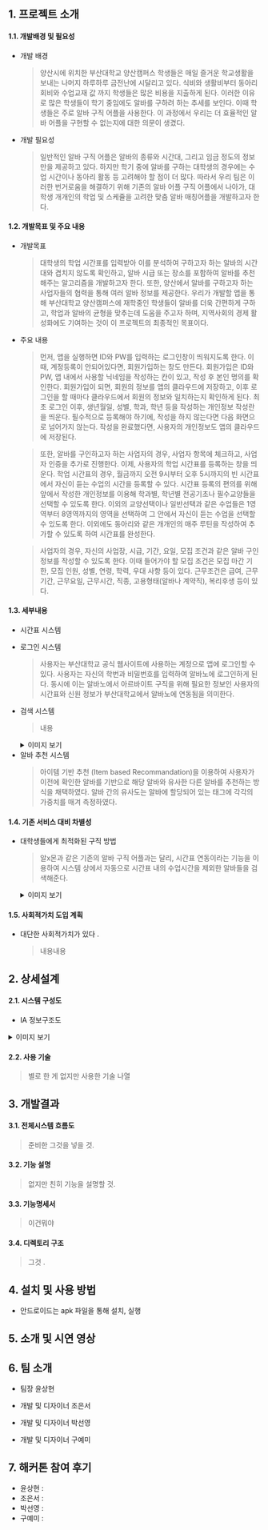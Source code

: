 ## 1. 프로젝트 소개
#### 1.1. 개발배경 및 필요성
- 개발 배경
  > 양산시에 위치한 부산대학교 양산캠퍼스 학생들은 매일 즐거운 학교생활을 보내는 나머지 하루하루 금전난에 시달리고 있다. 식비와 생활비부터 동아리 회비와 수업교재 값 까지 학생들은 많은 비용을 지출하게 된다. 이러한 이유로 많은 학생들이 학기 중임에도 알바를 구하려 하는 추세를 보인다. 이때 학생들은 주로 알바 구직 어플을 사용한다. 이 과정에서 우리는 더 효율적인 알바 어플을 구현할 수 없는지에 대한 의문이 생겼다.

- 개발 필요성
  > 일반적인 알바 구직 어플은 알바의 종류와 시간대, 그리고 임금 정도의 정보만을 제공하고 있다. 하지만 학기 중에 알바를 구하는 대학생의 경우에는 수업 시간이나 동아리 활동 등 고려해야 할 점이 더 많다. 따라서 우리 팀은 이러한 번거로움을 해결하기 위해 기존의 알바 어플 구직 어플에서 나아가, 대학생 개개인의 학업 및 스케쥴을 고려한 맞춤 알바 매칭어플을 개발하고자 한다.

#### 1.2. 개발목표 및 주요 내용
- 개발목표
  > 대학생의 학업 시간표를 입력받아 이를 분석하여 구하고자 하는 알바의 시간대와 겹치지 않도록 확인하고, 알바 시급 또는 장소를 포함하여 알바를 추천해주는 알고리즘을 개발하고자 한다. 또한, 양산에서 알바를 구하고자 하는 사업자들의 협력을 통해 여러 알바 정보를 제공한다. 우리가 개발할 앱을 통해 부산대학교 양산캠퍼스에 재학중인 학생들이 알바를 더욱 간편하게 구하고, 학업과 알바의 균형을 맞추는데 도움을 주고자 하며, 지역사회의 경제 활성화에도 기여하는 것이 이 프로젝트의 최종적인 목표이다.

- 주요 내용
  > 먼저, 앱을 실행하면 ID와 PW를 입력하는 로그인창이 띄워지도록 한다. 이때, 계정등록이 안되어있다면, 회원가입하는 창도 만든다. 회원가입은 ID와 PW, 앱 내에서 사용할 닉네임을 작성하는 칸이 있고, 작성 후 본인 명의를 확인한다. 회원가입이 되면, 회원의 정보를 앱의 클라우드에 저장하고, 이후 로그인을 할 때마다 클라우드에서 회원의 정보와 일치하는지 확인하게 된다.
최초 로그인 이후, 생년월일, 성별, 학과, 학년 등을 작성하는 개인정보 작성란을 띄운다. 필수적으로 등록해야 하기에, 작성을 하지 않는다면 다음 화면으로 넘어가지 않는다. 작성을 완료했다면, 사용자의 개인정보도 앱의 클라우드에 저장된다.

  > 또한, 알바를 구인하고자 하는 사업자의 경우, 사업자 항목에 체크하고, 사업자 인증을 추가로 진행한다.
이제, 사용자의 학업 시간표를 등록하는 창을 띄운다. 학업 시간표의 경우, 월금까지 오전 9시부터 오후 5시까지의 빈 시간표에서 자신이 듣는 수업의 시간을 등록할 수 있다. 시간표 등록의 편의를 위해 앞에서 작성한 개인정보를 이용해 학과별, 학년별 전공기초나 필수교양들을 선택할 수 있도록 한다. 이외의 교양선택이나 일반선택과 같은 수업들은 1영역부터 8영역까지의 영역을 선택하여 그 안에서 자신이 듣는 수업을 선택할 수 있도록 한다. 이외에도 동아리와 같은 개개인의 매주 루틴을 작성하여 추가할 수 있도록 하여 시간표를 완성한다.

  > 사업자의 경우, 자신의 사업장, 시급, 기간, 요일, 모집 조건과 같은 알바 구인 정보를 작성할 수 있도록 한다. 이때 들어가야 할 모집 조건은 모집 마간 기한, 모집 인원, 성별, 연령, 학력, 우대 사항 등이 있다. 근무조건은 급여, 근무기간, 근무요일, 근무시간, 직종, 고용형태(알바나 계약직), 복리후생 등이 있다.

#### 1.3. 세부내용
- 시간표 시스템
  > 
- 로그인 시스템
  > 사용자는 부산대학교 공식 웹사이트에 사용하는 계정으로 앱에 로그인할 수 있다. 사용자는 자신의 학번과 비밀번호를 입력하여 알바노에 로그인하게 된다. 동시에 이는 알바노에서 아르바이트 구직을 위해 필요한 정보인 사용자의 시간표와 신원 정보가 부산대학교에서 알바노에 연동됨을 의미한다.
- 검색 시스템
  > 내용
  <details>
      <summary>이미지 보기</summary>
      <img src="https://ifh.cc/g/T21kgK.png" alt = "설명">
    </details>
- 알바 추천 시스템
  > 아이템 기반 추천 (Item based Recommandation)을 이용하여 사용자가 이전에 확인한 알바를 기반으로 해당 알바와 유사한 다른 알바를 추천하는 방식을 채택하였다. 알바 간의 유사도는 알바에 할당되어 있는 태그에 각각의 가중치를 매겨 측정하였다.

#### 1.4. 기존 서비스 대비 차별성
  - 대학생들에게 최적화된 구직 방법
    > 알x몬과 같은 기존의 알바 구직 어플과는 달리, 시간표 연동이라는 기능을 이용하여 시스템 상에서 자동으로 시간표 내의 수업시간을 제외한 알바들을 검색해준다.
    <details>
      <summary>이미지 보기</summary>
      <img src="https://ifh.cc/g/qWwvlP.png" alt = "설명">
    </details>

#### 1.5. 사회적가치 도입 계획
  - 대단한 사회적가치가 있다 .
    > 내용내용

## 2. 상세설계
#### 2.1. 시스템 구성도
  - IA 정보구조도
  <details>
    <summary>이미지 보기</summary>
    <img src="https://ifh.cc/g/pBxplW.png" alt = "설명">
  </details>
  
#### 2.2. 사용 기술
  > 별로 한 게 없지만 사용한 기술 나열

## 3. 개발결과
#### 3.1. 전체시스템 흐름도
  > 준비한 그것을 넣을 것.
#### 3.2. 기능 설명
  > 없지만 친히 기능을 설명할 것.
#### 3.3. 기능명세서
  > 이건뭐야
#### 3.4. 디렉토리 구조
  > 그것 .

## 4. 설치 및 사용 방법
- 안드로이드는 apk 파일을 통해 설치, 실행

## 5. 소개 및 시연 영상

## 6. 팀 소개
  - 팀장 윤상현
    >
  - 개발 및 디자이너 조은서
    >
  - 개발 및 디자이너 박선영
    >
  - 개발 및 디자이너 구예미
    >
## 7. 해커톤 참여 후기
  - 윤상현 :
  - 조은서 :
  - 박선영 :
  - 구예미 :






